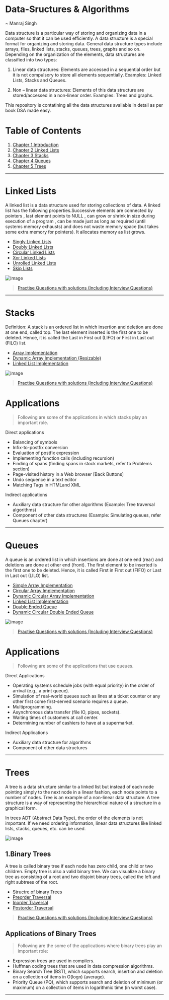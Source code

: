 # Data-Sructures & Algorithms

  ~ Manraj Singh 
  
Data structure is a particular way of storing and
organizing data in a computer so that it can be used efficiently. A data structure is a special
format for organizing and storing data. General data structure types include arrays, files, linked
lists, stacks, queues, trees, graphs and so on.
Depending on the organization of the elements, data structures are classified into two types:

1) Linear data structures: Elements are accessed in a sequential order but it is not
compulsory to store all elements sequentially. Examples: Linked Lists, Stacks and
Queues.

2) Non – linear data structures: Elements of this data structure are stored/accessed in a
non-linear order. Examples: Trees and graphs. 

This repository is contatining all the data structures available in detail as per book DSA made easy.

# Table of Contents

1. [Chapter 1 Introduction]()
2. [Chapter 2 Linked Lists](#linked-lists)
3. [Chapter 3 Stacks](#stacks)
4. [Chapter 4 Queues](#queues)
5. [Chapter 5 Trees](#trees)

---------------------------------------------------------------------------------------------------------------------------------------------------------------------------------

# Linked Lists

A linked list is a data structure used for storing collections of data. A linked list has the following
properties.Successive elements are connected by pointers , last element points to NULL , can grow or shrink in size during execution of a program , can be made just as long as required (until systems memory exhausts) and does not waste memory space (but takes some extra memory for pointers). It
allocates memory as list grows.

- [Singly Linked Lists](https://github.com/Manraj-Mann/Data-Sructures/tree/main/Chapter%203%20Linked%20List/Singly%20Linked%20List)
- [Doubly Linked Lists](https://github.com/Manraj-Mann/Data-Sructures/tree/main/Chapter%203%20Linked%20List/Doubly%20Linked%20List)
- [Circular Linked Lists](https://github.com/Manraj-Mann/Data-Sructures/tree/main/Chapter%203%20Linked%20List/Circular%20LinkedList)                    
- [Xor Linked Lists](https://github.com/Manraj-Mann/Data-Sructures/tree/main/Chapter%203%20Linked%20List/XOR%20Memory%20Efficient%20LinkedList)
- [Unrolled Linked Lists](https://github.com/Manraj-Mann/Data-Sructures/tree/main/Chapter%203%20Linked%20List/Unrolled%20Linked%20Lists)
- [Skip Lists](https://github.com/Manraj-Mann/Data-Sructures/tree/main/Chapter%203%20Linked%20List/Skip%20Lists)

 ![image](https://user-images.githubusercontent.com/81899682/149673271-6fc2b68e-063e-435b-9863-618a44f94641.png)
 
 
> [Practise Questions with solutions (Including Interview Questions)](https://github.com/Manraj-Mann/Data-Sructures/tree/main/Chapter%203%20Linked%20List/Questions)  


---------------------------------------------------------------------------------------------------------------------------------------------------------------------------------

# Stacks

Definition: A stack is an ordered list in which insertion and deletion are done at one end, called
top. The last element inserted is the first one to be deleted. Hence, it is called the Last in First out
(LIFO) or First in Last out (FILO) list.

- [Array Implementation]()
- [Dynamic Array Implementation (Resizable)]()                                                                                           
- [Linked List Implementation]()

![image](https://user-images.githubusercontent.com/81899682/149706453-6b7a47e3-8459-415c-addf-ce2720ac58a5.png)

> [Practise Questions with solutions (Including Interview Questions)](https://github.com/Manraj-Mann/Data-Sructures/tree/main/Chapter%204%20Stacks/Questions)  

# Applications

> Following are some of the applications in which stacks play an important role.

Direct applications
- Balancing of symbols
- Infix-to-postfix conversion
- Evaluation of postfix expression
- Implementing function calls (including recursion)
- Finding of spans (finding spans in stock markets, refer to Problems section)
- Page-visited history in a Web browser [Back Buttons]
- Undo sequence in a text editor
- Matching Tags in HTMLand XML

Indirect applications
- Auxiliary data structure for other algorithms (Example: Tree traversal algorithms)
- Component of other data structures (Example: Simulating queues, refer Queues
chapter)


---------------------------------------------------------------------------------------------------------------------------------------------------------------------------------
# Queues

A queue is an ordered list in which insertions are done at one end (rear) and
deletions are done at other end (front). The first element to be inserted is the first one to be
deleted. Hence, it is called First in First out (FIFO) or Last in Last out (LILO) list.

- [Simple Array Implementation](https://github.com/Manraj-Mann/Data-Sructures/blob/main/Chapter%205%20Queues/simpleArrayImplementation.cpp)
- [Circular Array Implementation](https://github.com/Manraj-Mann/Data-Sructures/blob/main/Chapter%205%20Queues/circularArrayImplementation.cpp)
- [Dynamic Circular Array Implementation](https://github.com/Manraj-Mann/Data-Sructures/blob/main/Chapter%205%20Queues/dynamicCircularArrayImplementation.cpp)
- [Linked List Implementation](https://github.com/Manraj-Mann/Data-Sructures/blob/main/Chapter%205%20Queues/linkedListImplementation.cpp)
- [Double Ended Queue](https://github.com/Manraj-Mann/Data-Sructures/blob/main/Chapter%205%20Queues/double_ended_queue.cpp)
- [Dynamic Circular Double Ended Queue](https://github.com/Manraj-Mann/Data-Sructures/blob/main/Chapter%205%20Queues/dynamic_circular_double_ended_queue.cpp)

![image](https://user-images.githubusercontent.com/81899682/149733271-c9348b0f-d96f-44cf-91d2-6a5e34bdfb28.png)

> [Practise Questions with solutions (Including Interview Questions)](https://github.com/Manraj-Mann/Data-Sructures/tree/main/Chapter%205%20Queues/Questions)  


# Applications

> Following are some of the applications that use queues.

Direct Applications

- Operating systems schedule jobs (with equal priority) in the order of arrival (e.g., a
print queue).
- Simulation of real-world queues such as lines at a ticket counter or any other first come first-served scenario requires a queue.
- Multiprogramming.
- Asynchronous data transfer (file IO, pipes, sockets).
- Waiting times of customers at call center.
- Determining number of cashiers to have at a supermarket.

Indirect Applications

- Auxiliary data structure for algorithms
- Component of other data structures

---------------------------------------------------------------------------------------------------------------------------------------------------------------------------------

# Trees

A tree is a data structure similar to a linked list but instead of each node pointing simply to the next node in a linear fashion, each node points to a number of nodes. Tree is an example of a non-linear data structure. A tree structure is a way of representing the hierarchical nature of a structure in a graphical form.

In trees ADT (Abstract Data Type), the order of the elements is not important. If we need ordering
information, linear data structures like linked lists, stacks, queues, etc. can be used.


![image](https://user-images.githubusercontent.com/81899682/150085325-cbc5c9c4-afa8-4c5e-851f-36691674d481.png)

## 1.Binary Trees
A tree is called binary tree if each node has zero child, one child or two children. Empty tree is also a valid binary tree. We can visualize a binary tree as consisting of a root and two disjoint binary trees, called the left and right subtrees of the root.

- [Structre of binary Trees](https://github.com/Manraj-Mann/Data-Sructures/blob/main/Chapter%206%20Trees/binary_trees.cpp)
- [Preorder Traversal](https://github.com/Manraj-Mann/Data-Sructures/blob/main/Chapter%206%20Trees/preorder_traversal.cpp)
- [Inorder Traversal](https://github.com/Manraj-Mann/Data-Sructures/blob/main/Chapter%206%20Trees/postorder_traversal.cpp)
- [Postorder Traversal](https://github.com/Manraj-Mann/Data-Sructures/blob/main/Chapter%206%20Trees/preorder_traversal.cpp)

> [Practise Questions with solutions (Including Interview Questions)]()  

## Applications of Binary Trees

> Following are the some of the applications where binary trees play an important role:

- Expression trees are used in compilers.
- Huffman coding trees that are used in data compression algorithms.
- Binary Search Tree (BST), which supports search, insertion and deletion on a
collection of items in O(logn) (average).
- Priority Queue (PQ), which supports search and deletion of minimum (or maximum)
on a collection of items in logarithmic time (in worst case).



---------------------------------------------------------------------------------------------------------------------------------------------------------------------------------
